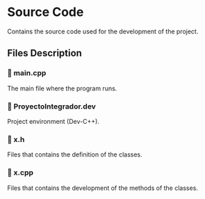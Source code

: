# Source Code

Contains the source code used for the development of the project.

## Files Description

### 📁 main.cpp

The main file where the program runs.

### 📁 ProyectoIntegrador.dev

Project environment (Dev-C++).

### 📁 x.h

Files that contains the definition of the classes.

### 📁 x.cpp

Files that contains the development of the methods of the classes.
